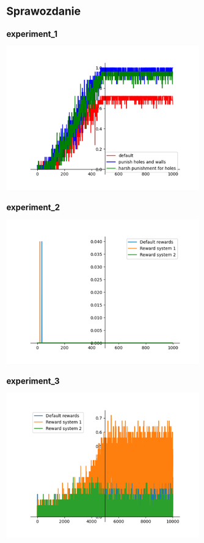 # Sprawozdanie

## experiment_1

![plot](plots/experiment_1.png)


## experiment_2

![plot](plots/experiment_2.png)

## experiment_3

![plot](plots/experiment_3.png)
